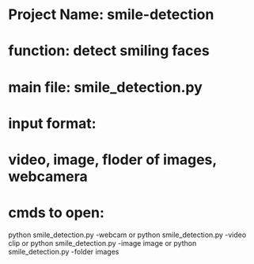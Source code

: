 # Project Name: smile-detection

# function: detect smiling faces

# main file: smile_detection.py

# input format:
#   video, image, floder of images, webcamera

# cmds to open:
python smile_detection.py -webcam
or
python smile_detection.py -video clip
or
python smile_detection.py -image image
or
python smile_detection.py -folder images



